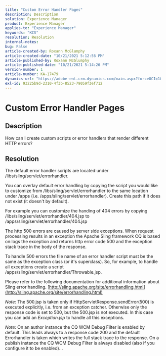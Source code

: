 ```yaml
---
title: "Custom Error Handler Pages"
description: Description
solution: Experience Manager
product: Experience Manager
applies-to: "Experience Manager"
keywords: "KCS"
resolution: Resolution
internal-notes: 
bug: False
article-created-by: Roxann McGlumphy
article-created-date: "10/21/2021 5:12:56 PM"
article-published-by: Roxann McGlumphy
article-published-date: "10/21/2021 5:14:26 PM"
version-number: 1
article-number: KA-17479
dynamics-url: "https://adobe-ent.crm.dynamics.com/main.aspx?forceUCI=1&pagetype=entityrecord&etn=knowledgearticle&id=4c665521-9232-ec11-b6e5-000d3a5ba97a"
exl-id: 93225b9d-2310-4f3b-8523-79059f3ef712
---
```

# Custom Error Handler Pages

## Description


How can I create custom scripts or error handlers that render different HTTP errors?


## Resolution


The default error handler scripts are located under /libs/sling/servlet/errorhandler.

You can overlay default error handling by copying the script you would like to customize from /libs/sling/servlet/errorhandler to the same location under /apps (i.e. /apps/sling/servlet/errorhandler). Create this path if it does not exist (it doesn't by default).

For example you can customize the handing of 404 errors by copying /libs/sling/servlet/errorhandler/404.jsp to /apps/sling/servlet/errorhandler/404.jsp

The http 500 errors are caused by server side exceptions. When request processing results in an exception the Apache Sling framework CQ is based on logs the exception and returns http error code 500 and the exception stack trace in the body of the response.

To handle 500 errors the file name of an error handler script must be the same as the exception class (or it's superclass). So, for example, to handle all exceptions create a script /apps/sling/servlet/errorhandler/Throwable.jsp.

Please refer to the following documentation for additional information about Sling error handling. [http://sling.apache.org/site/errorhandling.html](http://sling.apache.org/site/errorhandling.html)

*Note*: The 500.jsp is taken only if HttpServletResponse.sendError(500) is executed explicitly, i.e. from an exception catcher.
 Otherwise only the response code is set to 500, but the 500.jsp is not executed.
 In this case you can add an *Exception.jsp* to handle all this exceptions.

*Note*: On an author instance the CQ WCM Debug Filter is enabled by default. This leads always to a response code 200 and the default Errorhandler is taken which writes the full stack trace to the response. On a publish instance the CQ WCM Debug Filter is always disabled (also if you configure it to be enabled)...
